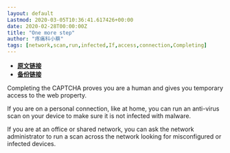 ```yaml
---
layout: default
Lastmod: 2020-03-05T10:36:41.617426+00:00
date: 2020-02-28T00:00:00Z
title: "One more step"
author: "疼痛科小蔡"
tags: [network,scan,run,infected,If,access,connection,Completing]
---
```


* [**原文链接**](http://archive.ph/ISBnc)
* [**备份链接**](http://archive.ph/ISBnc)


Completing the CAPTCHA proves you are a human and gives you temporary access to the web property.

If you are on a personal connection, like at home, you can run an anti-virus scan on your device to make sure it is not infected with malware.

If you are at an office or shared network, you can ask the network administrator to run a scan across the network looking for misconfigured or infected devices.

